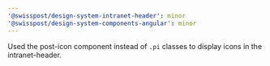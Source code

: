 ```yaml
---
'@swisspost/design-system-intranet-header': minor
'@swisspost/design-system-components-angular': minor
---
```


Used the post-icon component instead of `.pi` classes to display icons in the intranet-header.
